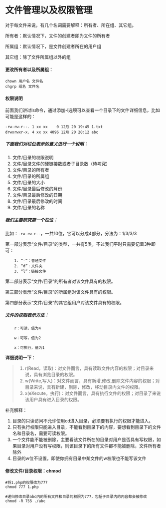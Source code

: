 # 文件管理以及权限管理

对于每文件来说，有几个名词需要解释：所有者、所在组、其它组。

所有者：默认情况下，文件的创建者即为文件的所有者

所属组：默认情况下，是文件创建者所在的用户组

其它组：除了文件所属组以外的组

#### 更改所有者以及所属组：

```
chown 用户名 文件名
chgrp 组名 文件名
```
#### 权限说明

前面我们讲过ls命令，通过添加-l选项可以查看一个目录下的文件详细信息，比如可能是这样的：

```
-rw-rw-r--. 1 xx xx    0 12月 20 19:45 1.txt
drwxrwxr-x. 4 xx xx 4096 12月 20 20:12 abc
```

##### 下面我们对栏位表示的意义进行一个说明：

1. 文件/目录的权限说明
2. 文件/目录文件的硬链接数或者子目录数（待考究）
3. 文件/目录的所有者
4. 文件/目录的所属组
5. 文件/目录的大小
6. 文件/目录最后修改的月份
7. 文件/目录最后修改的日期
8. 文件/目录最后修改的时间
9. 文件/目录的名称

##### 我们主要研究第一个栏位：

比如：`-rw-rw-r--`，一共10位，它可以分成4部分，分法为：1/3/3/3

第一部分表示“文件/目录”的类型，一共有5类，不过我们平时只需要记着3种即可：

```
    1. “-”：普通文件
    2. “d”：文件夹
    3. “l”：链接文件
```

第二部分表示“文件/目录”的所有者对该文件具有的权限。

第三部分表示“文件/目录”的所属组对该文件具有的权限。

第四部分表示“文件/目录”的其它组用户对该文件具有的权限。

##### 文件的权限表示方法：

```
    r：可读，值为4

    w：可写，值为2

    x：可执行，值为1
```

**详细说明一下**：

> 1. r(Read，读取)：对文件而言，具有读取文件内容的权限；对目录来说，具有浏览目录的权限。
> 2. w(Write,写入)：对文件而言，具有新增,修改,删除文件内容的权限；对目录来说，具有新建，删除，修改，移动目录内文件的权限。
> 3. x(eXecute，执行)：对文件而言，具有执行文件的权限；对目录了来说该用户具有进入目录的权限。

补充解释：

1. 目录的只读访问不允许使用cd进入目录，必须要有执行的权限才能进入。
2. 只有执行权限只能进入目录，不能看到目录下的内容，要想看到目录下的文件名和目录名，需要可读权限。
3. 一个文件能不能被删除，主要看该文件所在的目录对用户是否具有写权限，如果目录对用户没有写权限，则该目录下的所有文件都不能被删除，文件所有者除外
4. 目录的w位不设置，即使你拥有目录中某文件的w权限也不能写该文件


#### 修改文件/目录权限：chmod

```
#将1.php的权限改为777
chmod 777 1.php 

#递归修改目录abc内的所有文件和目录的权限为777，包括子目录内的内容都会被修改
chmod -R 755 ./abc 
```